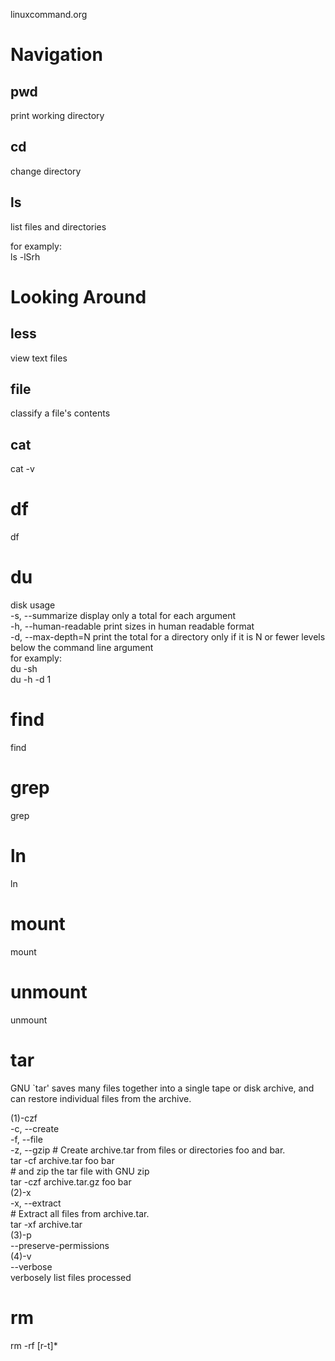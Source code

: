 linuxcommand.org

Navigation
===
pwd
---
print working directory   

cd
---
change directory

ls
---
list files and directories   

for examply:   
ls -lSrh   

Looking Around
===
less
---
view text files   

file
---
classify a file's contents   




cat
---
cat -v   


df
===
df   

du
===
disk usage   
-s, --summarize       display only a total for each argument   
-h, --human-readable  print sizes in human readable format   
-d, --max-depth=N     print the total for a directory only if it is N or fewer levels below the command line argument   
for examply:   
du -sh   
du -h -d 1   

find
===
find   

grep
===
grep   

ln
===
ln   

mount
===
mount   

unmount
===
unmount   

tar
===
GNU `tar' saves many files together into a single tape or disk archive, and can restore individual files from the archive.   

(1)-czf  
-c, --create  
-f, --file  
-z, --gzip
\# Create archive.tar from files or directories foo and bar.  
tar -cf archive.tar foo bar   
\# and zip the tar file with GNU zip   
tar -czf archive.tar.gz foo bar   
(2)-x  
-x, --extract  
\# Extract all files from archive.tar.  
tar -xf archive.tar   
(3)-p  
--preserve-permissions  
(4)-v  
--verbose   
verbosely list files processed   


rm
===
rm -rf [r-t]*

